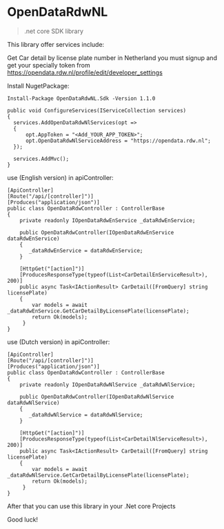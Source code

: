 # OpenDataRdwNL

> .net core SDK library

This library offer services include:

Get Car detail by license plate number in Netherland
you must signup and get your specially token from https://opendata.rdw.nl/profile/edit/developer_settings

Install NugetPackage:
```
Install-Package OpenDataRdwNL.Sdk -Version 1.1.0
```


```
public void ConfigureServices(IServiceCollection services)
{
  services.AddOpenDataRdwNlServices(opt =>
  {
      opt.AppToken = "<Add_YOUR_APP_TOKEN>";
      opt.OpenDataRdwNlServiceAddress = "https://opendata.rdw.nl";
  });
  
  services.AddMvc();
}
```

use (English version) in  apiController:
```
[ApiController]
[Route("/api/[controller]")]
[Produces("application/json")]
public class OpenDataRdwController : ControllerBase
{
    private readonly IOpenDataRdwEnService _dataRdwEnService;
        
    public OpenDataRdwController(IOpenDataRdwEnService dataRdwEnService)
    {
       _dataRdwEnService = dataRdwEnService;
    }
        
    [HttpGet("[action]")]
    [ProducesResponseType(typeof(List<CarDetailEnServiceResult>), 200)]
    public async Task<IActionResult> CarDetail([FromQuery] string licensePlate)
    {
        var models = await _dataRdwEnService.GetCarDetailByLicensePlate(licensePlate);
        return Ok(models);
     }
}
```

use (Dutch version) in  apiController:
```
[ApiController]
[Route("/api/[controller]")]
[Produces("application/json")]
public class OpenDataRdwController : ControllerBase
{
    private readonly IOpenDataRdwNlService _dataRdwNlService;
        
    public OpenDataRdwController(IOpenDataRdwNlService dataRdwNlService)
    {
       _dataRdwNlService = dataRdwNlService;
    }
        
    [HttpGet("[action]")]
    [ProducesResponseType(typeof(List<CarDetailNlServiceResult>), 200)]
    public async Task<IActionResult> CarDetail([FromQuery] string licensePlate)
    {
        var models = await _dataRdwNlService.GetCarDetailByLicensePlate(licensePlate);
        return Ok(models);
     }
}
```

After that you can use this library in your .Net core Projects

Good luck!
